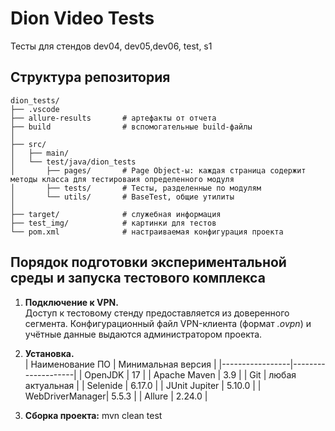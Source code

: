 # Dion Video Tests

Тесты для стендов dev04, dev05,dev06, test, s1

## Структура репозитория
```text
dion_tests/
├── .vscode              
├── allure-results       # артефакты от отчета
├── build                # вспомогательные build-файлы
│
├── src/
│   ├── main/            
│   └── test/java/dion_tests
│       ├── pages/       # Page Object-ы: каждая страница содержит методы класса для тестироваия определенного модуля
│       ├── tests/       # Тесты, разделенные по модулям
│       └── utils/       # BaseTest, общие утилиты
│
├── target/              # служебная информация
├── test_img/            # картинки для тестов
└── pom.xml              # настраиваемая конфигурация проекта
```
## Порядок подготовки экспериментальной среды и запуска тестового комплекса

1. **Подключение к VPN.**  
   Доступ к тестовому стенду предоставляется
    из доверенного сегмента. Конфигурационный файл VPN-клиента
   (формат *.ovpn*) и учётные данные выдаются администратором проекта.

2. **Установка.**  
   | Наименование ПО | Минимальная версия |
   |-----------------|--------------------|
   | OpenJDK | 17 |
   | Apache Maven | 3.9 |
   | Git | любая актуальная |
   | Selenide        | 6.17.0 | 
   | JUnit Jupiter   | 5.10.0 |
   | WebDriverManager| 5.5.3   | 
   | Allure          | 2.24.0   | 
    
3. **Сборка проекта:**
mvn clean test
